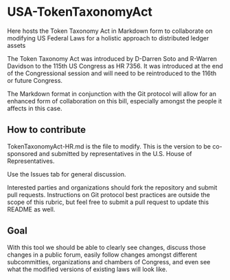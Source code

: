 # USA-TokenTaxonomyAct
Here hosts the Token Taxonomy Act in Markdown form to collaborate on modifying US Federal Laws for a holistic approach to distributed ledger assets

The Token Taxonomy Act was introduced by D-Darren Soto and R-Warren Davidson to the 115th US Congress as HR 7356. It was introduced at the end of the Congressional session and will need to be reintroduced to the 116th or future Congress.

The Markdown format in conjunction with the Git protocol will allow for an enhanced form of collaboration on this bill, especially amongst the people it affects in this case.

## How to contribute

TokenTaxonomyAct-HR.md is the file to modify. This is the version to be co-sponsored and submitted by representatives in the U.S. House of Representatives.

Use the Issues tab for general discussion.

Interested parties and organizations should fork the repository and submit pull requests. Instructions on Git protocol best practices are outside the scope of this rubric, but feel free to submit a pull request to update this README as well.

## Goal

With this tool we should be able to clearly see changes, discuss those changes in a public forum, easily follow changes amongst different subcommitties, organizations and chambers of Congress, and even see what the modified versions of existing laws will look like.
